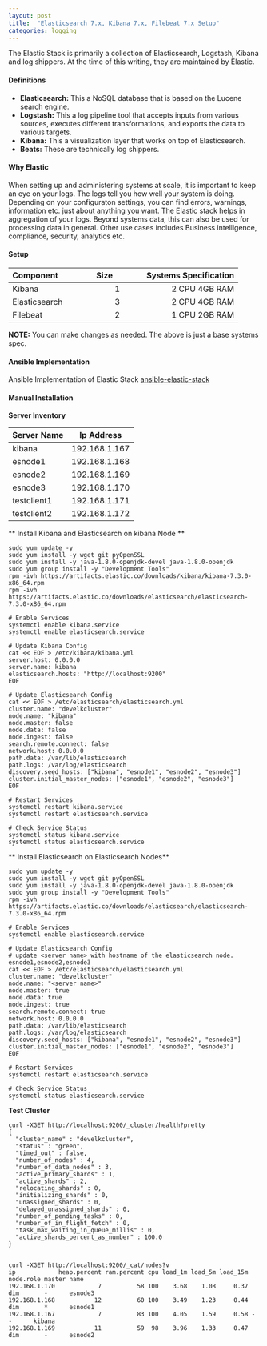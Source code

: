 ```yaml
---
layout: post
title:  "Elasticsearch 7.x, Kibana 7.x, Filebeat 7.x Setup"
categories: logging
---
```


The Elastic Stack is primarily a collection of Elasticsearch, Logstash, Kibana and log shippers. At the time of this writing, they are maintained by Elastic. 

#### **Definitions**

* **Elasticsearch:** This a NoSQL database that is based on the Lucene search engine. 
* **Logstash:** This a log pipeline tool that accepts inputs from various sources, executes different transformations, and exports the data to various targets. 
* **Kibana:** This a visualization layer that works on top of Elasticsearch.
* **Beats:** These are technically log shippers.


#### **Why Elastic**
When setting up and administering systems at scale, it is important to keep an eye on your logs. The logs tell you how well your system is doing.
Depending on your configuraton settings, you can find errors, warnings, information etc. just about anything you want. The Elastic stack helps in
aggregation of your logs.
Beyond systems data, this can also be used for processing data in general. Other use cases includes Business intelligence, compliance, security, analytics etc.

#### **Setup**

|Component &nbsp; &nbsp; &nbsp; &nbsp; &nbsp; &nbsp; &nbsp; | Size &nbsp; &nbsp; &nbsp; &nbsp; &nbsp; &nbsp; | Systems Specification |
|:------------- |:----:| --------------------: |
|Kibana         |   1  |  2 CPU   4GB RAM      |
|Elasticsearch  |   3  |  2 CPU   4GB RAM      |
|Filebeat       |   2  |  1 CPU   2GB RAM      |

**NOTE:**
You can make changes as needed. The above is just a base systems spec.

#### **Ansible Implementation**

Ansible Implementation of Elastic Stack [ansible-elastic-stack](https://github.com/uonyekwuluje/ansible-elastic-cluster)


#### **__Manual Installation__**

__Server Inventory__

|Server Name  |  Ip Address    |
|--------------|------------------|
|kibana        |  192.168.1.167   |
|esnode1       |  192.168.1.168   |
|esnode2       |  192.168.1.169   |
|esnode3       |  192.168.1.170   |
|testclient1   |  192.168.1.171   |
|testclient2   |  192.168.1.172   |

** Install Kibana and Elasticsearch on kibana Node **
```
sudo yum update -y
sudo yum install -y wget git pyOpenSSL
sudo yum install -y java-1.8.0-openjdk-devel java-1.8.0-openjdk
sudo yum group install -y "Development Tools"
rpm -ivh https://artifacts.elastic.co/downloads/kibana/kibana-7.3.0-x86_64.rpm
rpm -ivh https://artifacts.elastic.co/downloads/elasticsearch/elasticsearch-7.3.0-x86_64.rpm

# Enable Services
systemctl enable kibana.service
systemctl enable elasticsearch.service

# Update Kibana Config
cat << EOF > /etc/kibana/kibana.yml
server.host: 0.0.0.0
server.name: kibana
elasticsearch.hosts: "http://localhost:9200"
EOF

# Update Elasticsearch Config
cat << EOF > /etc/elasticsearch/elasticsearch.yml
cluster.name: "develkcluster"
node.name: "kibana"
node.master: false
node.data: false
node.ingest: false
search.remote.connect: false
network.host: 0.0.0.0
path.data: /var/lib/elasticsearch
path.logs: /var/log/elasticsearch
discovery.seed_hosts: ["kibana", "esnode1", "esnode2", "esnode3"]
cluster.initial_master_nodes: ["esnode1", "esnode2", "esnode3"]
EOF 

# Restart Services
systemctl restart kibana.service
systemctl restart elasticsearch.service

# Check Service Status
systemctl status kibana.service
systemctl status elasticsearch.service
```




** Install Elasticsearch on Elasticsearch Nodes**
```
sudo yum update -y
sudo yum install -y wget git pyOpenSSL
sudo yum install -y java-1.8.0-openjdk-devel java-1.8.0-openjdk
sudo yum group install -y "Development Tools"
rpm -ivh https://artifacts.elastic.co/downloads/elasticsearch/elasticsearch-7.3.0-x86_64.rpm

# Enable Services
systemctl enable elasticsearch.service

# Update Elasticsearch Config
# update <server name> with hostname of the elasticsearch node. esnode1,esnode2,esnode3
cat << EOF > /etc/elasticsearch/elasticsearch.yml
cluster.name: "develkcluster"
node.name: "<server name>"
node.master: true
node.data: true
node.ingest: true
search.remote.connect: true
network.host: 0.0.0.0   
path.data: /var/lib/elasticsearch
path.logs: /var/log/elasticsearch
discovery.seed_hosts: ["kibana", "esnode1", "esnode2", "esnode3"]
cluster.initial_master_nodes: ["esnode1", "esnode2", "esnode3"]
EOF

# Restart Services
systemctl restart elasticsearch.service

# Check Service Status
systemctl status elasticsearch.service
```


**Test Cluster**
```
curl -XGET http://localhost:9200/_cluster/health?pretty
{
  "cluster_name" : "develkcluster",
  "status" : "green",
  "timed_out" : false,
  "number_of_nodes" : 4,
  "number_of_data_nodes" : 3,
  "active_primary_shards" : 1,
  "active_shards" : 2,
  "relocating_shards" : 0,
  "initializing_shards" : 0,
  "unassigned_shards" : 0,
  "delayed_unassigned_shards" : 0,
  "number_of_pending_tasks" : 0,
  "number_of_in_flight_fetch" : 0,
  "task_max_waiting_in_queue_millis" : 0,
  "active_shards_percent_as_number" : 100.0
}


curl -XGET http://localhost:9200/_cat/nodes?v
ip            heap.percent ram.percent cpu load_1m load_5m load_15m node.role master name
192.168.1.170            7          58 100    3.68    1.08     0.37 dim       -      esnode3
192.168.1.168           12          60 100    3.49    1.23     0.44 dim       *      esnode1
192.168.1.167            7          83 100    4.05    1.59     0.58 -         -      kibana
192.168.1.169           11          59  98    3.96    1.33     0.47 dim       -      esnode2

```
